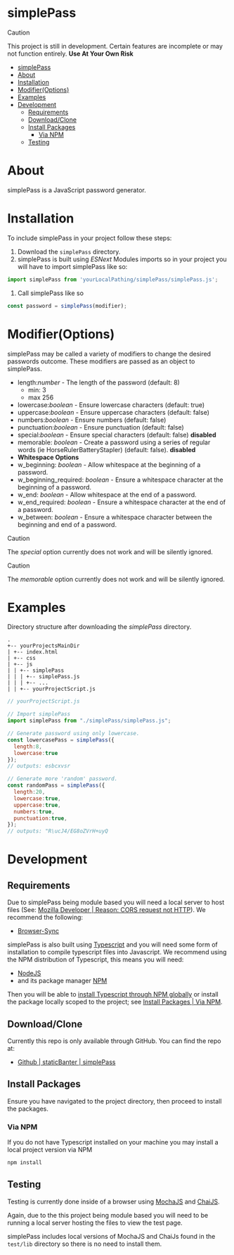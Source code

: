 simplePass
=

> [!CAUTION]
> This project is still in development. Certain features are incomplete or may not function entirely. **Use At Your Own Risk**

- [simplePass](#simplepass)
- [About](#about)
- [Installation](#installation)
- [Modifier(Options)](#modifieroptions)
- [Examples](#examples)
- [Development](#development)
  - [Requirements](#requirements)
  - [Download/Clone](#downloadclone)
  - [Install Packages](#install-packages)
    - [Via NPM](#via-npm)
  - [Testing](#testing)

# About

simplePass is a JavaScript password generator.

# Installation

To include simplePass in your project follow these steps:

1. Download the ```simplePass``` directory.
2. simplePass is built using *ESNext* Modules imports so in your project you will have to import simplePass like so:
```javascript
import simplePass from 'yourLocalPathing/simplePass/simplePass.js';
```
1. Call simplePass like so 
```javascript
const password = simplePass(modifier);
```

# Modifier(Options)

simplePass may be called a variety of modifiers to change the desired passwords outcome. These modifiers are passed as an object to simplePass.

* length:*number* - The length of the password (default: 8)
  * min: 3
  * max 256
* lowercase:*boolean* - Ensure lowercase characters (default: true)
* uppercase:*boolean* - Ensure uppercase characters (default: false)
* numbers:*boolean* - Ensure numbers (default: false)
* punctuation:*boolean* - Ensure punctuation (default: false)
* special:*boolean* - Ensure special characters (default: false) **disabled**
* memorable: *boolean* - Create a password using a series of regular words (ie HorseRulerBatteryStapler) (default: false). **disabled**
* **Whitespace Options**
* w_beginning: *boolean* - Allow whitespace at the beginning of a password.
* w_beginning_required: *boolean* - Ensure a whitespace character at the beginning of a password.
* w_end: *boolean* - Allow whitespace at the end of a password.
* w_end_required: *boolean* - Ensure a whitespace character at the end of a password.
* w_between: *boolean* - Ensure a whitespace character between the beginning and end of a password.

> [!CAUTION]
> The *special* option currently does not work and will be silently ignored.

> [!CAUTION]
> The *memorable* option currently does not work and will be silently ignored.

# Examples

Directory structure after downloading the *simplePass* directory.

```
.
+-- yourProjectsMainDir
| +-- index.html
| +-- css
| +-- js
| | +-- simplePass
| | | +-- simplePass.js
| | | +-- ...
| | +-- yourProjectScript.js
```

```javascript
// yourProjectScript.js

// Import simplePass
import simplePass from "./simplePass/simplePass.js";

// Generate password using only lowercase.
const lowercasePass = simplePass({
  length:8,
  lowercase:true
});
// outputs: esbcxvsr

// Generate more 'random' password.
const randomPass = simplePass({
  length:20,
  lowercase:true,
  uppercase:true,
  numbers:true,
  punctuation:true,
});
// outputs: "R\ucJ4/EG8oZVrH+uyQ

```

# Development

## Requirements

Due to simplePass being module based you will need a local server to host files (See: [Mozilla Developer | Reason: CORS request not HTTP](https://developer.mozilla.org/en-US/docs/Web/HTTP/CORS/Errors/CORSRequestNotHttp)). We recommend the following:
* [Browser-Sync](https://browsersync.io/)

simplePass is also built using [Typescript](https://www.typescriptlang.org/) and you will need some form of installation to compile typescript files into Javascript. We recommend using the NPM distribution of Typescript, this means you will need:
* [NodeJS](https://nodejs.org/en/)
* and its package manager [NPM](https://www.npmjs.com/)

Then you will be able to [install Typescript through NPM globally](https://www.npmjs.com/package/typescript#installing) or install the package locally scoped to the project; see [Install Packages | Via NPM](#via-npm).

## Download/Clone

Currently this repo is only available through GitHub. You can find the repo at:
* [Github | staticBanter | simplePass](https://github.com/staticBanter/simplePass)

## Install Packages

Ensure you have navigated to the project directory, then proceed to install the packages.

### Via NPM

If you do not have Typescript installed on your machine you may install a local project version via NPM

```javascript
npm install
```
## Testing

Testing is currently done inside of a browser using [MochaJS](https://mochajs.org/#running-mocha-in-the-browser) and [ChaiJS](https://www.chaijs.com/).

Again, due to the this project being module based you will need to be running a local server hosting the files to view the test page.

simplePass includes local versions of MochaJS and ChaiJs found in the ```test/lib``` directory so there is no need to install them.
